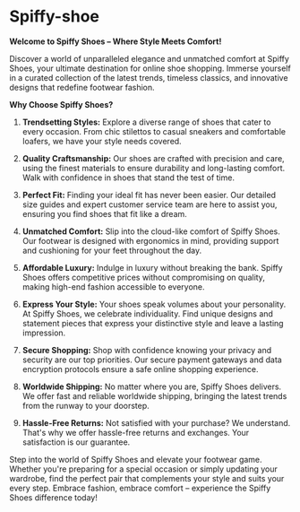 # Spiffy-shoe
**Welcome to Spiffy Shoes – Where Style Meets Comfort!**

Discover a world of unparalleled elegance and unmatched comfort at Spiffy Shoes, your ultimate destination for online shoe shopping. Immerse yourself in a curated collection of the latest trends, timeless classics, and innovative designs that redefine footwear fashion.

**Why Choose Spiffy Shoes?**

1. **Trendsetting Styles:** Explore a diverse range of shoes that cater to every occasion. From chic stilettos to casual sneakers and comfortable loafers, we have your style needs covered.

2. **Quality Craftsmanship:** Our shoes are crafted with precision and care, using the finest materials to ensure durability and long-lasting comfort. Walk with confidence in shoes that stand the test of time.

3. **Perfect Fit:** Finding your ideal fit has never been easier. Our detailed size guides and expert customer service team are here to assist you, ensuring you find shoes that fit like a dream.

4. **Unmatched Comfort:** Slip into the cloud-like comfort of Spiffy Shoes. Our footwear is designed with ergonomics in mind, providing support and cushioning for your feet throughout the day.

5. **Affordable Luxury:** Indulge in luxury without breaking the bank. Spiffy Shoes offers competitive prices without compromising on quality, making high-end fashion accessible to everyone.

6. **Express Your Style:** Your shoes speak volumes about your personality. At Spiffy Shoes, we celebrate individuality. Find unique designs and statement pieces that express your distinctive style and leave a lasting impression.

7. **Secure Shopping:** Shop with confidence knowing your privacy and security are our top priorities. Our secure payment gateways and data encryption protocols ensure a safe online shopping experience.

8. **Worldwide Shipping:** No matter where you are, Spiffy Shoes delivers. We offer fast and reliable worldwide shipping, bringing the latest trends from the runway to your doorstep.

9. **Hassle-Free Returns:** Not satisfied with your purchase? We understand. That's why we offer hassle-free returns and exchanges. Your satisfaction is our guarantee.

Step into the world of Spiffy Shoes and elevate your footwear game. Whether you're preparing for a special occasion or simply updating your wardrobe, find the perfect pair that complements your style and suits your every step. Embrace fashion, embrace comfort – experience the Spiffy Shoes difference today!
